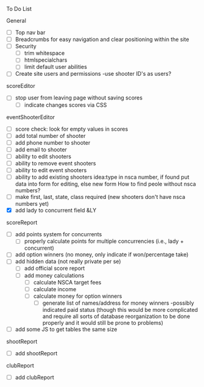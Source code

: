 To Do List

General
- [ ] Top nav bar
- [ ] Breadcrumbs for easy navigation and clear positioning within the site
- [ ] Security
	- [ ] trim whitespace
	- [ ] htmlspecialchars
	- [ ] limit default user abilities
- [ ] Create site users and permissions
	-use shooter ID's as users?
	
scoreEditor
- [ ] stop user from leaving page without saving scores
	- [ ] indicate changes scores via CSS

eventShooterEditor
- [ ] score check: look for empty values in scores
- [ ] add total number of shooter
- [ ] add phone number to shooter
- [ ] add email to shooter
- [ ] ability to edit shooters
- [ ] ability to remove event shooters
- [ ] ability to edit event shooters
- [ ] ability to add existing shooters
	idea:type in nsca number, if found put data into form for editing, else new form  How to find peole without nsca numbers?
- [ ] make first, last, state, class required (new shooters don't have nsca numbers yet)
- [x] add lady to concurrent field &LY

scoreReport
- [ ] add points system for concurrents
	- [ ] properly calculate points for multiple concurrencies (i.e., lady + concurrent)
- [ ] add option winners (no money, only indicate if won/percentage take)
- [ ] add hidden data (not really private per se)
	- [ ] add official score report
	- [ ] add money calculations
		- [ ] calculate NSCA target fees
		- [ ] calculate income
		- [ ] calculate money for option winners
			- [ ] generate list of names/address for money winners
				-possibly indicated paid status (though this would be more complicated and require all sorts of database reorganization to be done properly and it would still be prone to problems)
- [ ] add some JS to get tables the same size

shootReport
- [ ] add shootReport

clubReport
- [ ] add clubReport